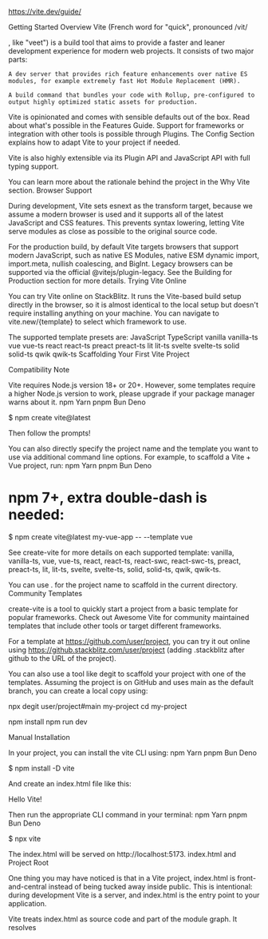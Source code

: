 https://vite.dev/guide/

Getting Started
Overview
Vite (French word for "quick", pronounced /vit/

, like "veet") is a build tool that aims to provide a faster and leaner development experience for modern web projects. It consists of two major parts:

    A dev server that provides rich feature enhancements over native ES modules, for example extremely fast Hot Module Replacement (HMR).

    A build command that bundles your code with Rollup, pre-configured to output highly optimized static assets for production.

Vite is opinionated and comes with sensible defaults out of the box. Read about what's possible in the Features Guide. Support for frameworks or integration with other tools is possible through Plugins. The Config Section explains how to adapt Vite to your project if needed.

Vite is also highly extensible via its Plugin API and JavaScript API with full typing support.

You can learn more about the rationale behind the project in the Why Vite section.
Browser Support

During development, Vite sets esnext as the transform target, because we assume a modern browser is used and it supports all of the latest JavaScript and CSS features. This prevents syntax lowering, letting Vite serve modules as close as possible to the original source code.

For the production build, by default Vite targets browsers that support modern JavaScript, such as native ES Modules, native ESM dynamic import, import.meta, nullish coalescing, and BigInt. Legacy browsers can be supported via the official @vitejs/plugin-legacy. See the Building for Production section for more details.
Trying Vite Online

You can try Vite online on StackBlitz. It runs the Vite-based build setup directly in the browser, so it is almost identical to the local setup but doesn't require installing anything on your machine. You can navigate to vite.new/{template} to select which framework to use.

The supported template presets are:
JavaScript TypeScript
vanilla vanilla-ts
vue vue-ts
react react-ts
preact preact-ts
lit lit-ts
svelte svelte-ts
solid solid-ts
qwik qwik-ts
Scaffolding Your First Vite Project

Compatibility Note

Vite requires Node.js version 18+ or 20+. However, some templates require a higher Node.js version to work, please upgrade if your package manager warns about it.
npm
Yarn
pnpm
Bun
Deno

$ npm create vite@latest

Then follow the prompts!

You can also directly specify the project name and the template you want to use via additional command line options. For example, to scaffold a Vite + Vue project, run:
npm
Yarn
pnpm
Bun
Deno

# npm 7+, extra double-dash is needed:

$ npm create vite@latest my-vue-app -- --template vue

See create-vite for more details on each supported template: vanilla, vanilla-ts, vue, vue-ts, react, react-ts, react-swc, react-swc-ts, preact, preact-ts, lit, lit-ts, svelte, svelte-ts, solid, solid-ts, qwik, qwik-ts.

You can use . for the project name to scaffold in the current directory.
Community Templates

create-vite is a tool to quickly start a project from a basic template for popular frameworks. Check out Awesome Vite for community maintained templates that include other tools or target different frameworks.

For a template at https://github.com/user/project, you can try it out online using https://github.stackblitz.com/user/project (adding .stackblitz after github to the URL of the project).

You can also use a tool like degit to scaffold your project with one of the templates. Assuming the project is on GitHub and uses main as the default branch, you can create a local copy using:

npx degit user/project#main my-project
cd my-project

npm install
npm run dev

Manual Installation

In your project, you can install the vite CLI using:
npm
Yarn
pnpm
Bun
Deno

$ npm install -D vite

And create an index.html file like this:

<p>Hello Vite!</p>

Then run the appropriate CLI command in your terminal:
npm
Yarn
pnpm
Bun
Deno

$ npx vite

The index.html will be served on http://localhost:5173.
index.html and Project Root

One thing you may have noticed is that in a Vite project, index.html is front-and-central instead of being tucked away inside public. This is intentional: during development Vite is a server, and index.html is the entry point to your application.

Vite treats index.html as source code and part of the module graph. It resolves <script type="module" src="..."> that references your JavaScript source code. Even inline <script type="module"> and CSS referenced via <link href> also enjoy Vite-specific features. In addition, URLs inside index.html are automatically rebased so there's no need for special %PUBLIC_URL% placeholders.

Similar to static http servers, Vite has the concept of a "root directory" which your files are served from. You will see it referenced as <root> throughout the rest of the docs. Absolute URLs in your source code will be resolved using the project root as base, so you can write code as if you are working with a normal static file server (except way more powerful!). Vite is also capable of handling dependencies that resolve to out-of-root file system locations, which makes it usable even in a monorepo-based setup.

Vite also supports multi-page apps with multiple .html entry points.
Specifying Alternative Root

Running vite starts the dev server using the current working directory as root. You can specify an alternative root with vite serve some/sub/dir. Note that Vite will also resolve its config file (i.e. vite.config.js) inside the project root, so you'll need to move it if the root is changed.
Command Line Interface

In a project where Vite is installed, you can use the vite binary in your npm scripts, or run it directly with npx vite. Here are the default npm scripts in a scaffolded Vite project:
package.json

{
"scripts": {
"dev": "vite", // start dev server, aliases: `vite dev`, `vite serve`
"build": "vite build", // build for production
"preview": "vite preview" // locally preview production build
}
}

You can specify additional CLI options like --port or --open. For a full list of CLI options, run npx vite --help in your project.

Learn more about the Command Line Interface
